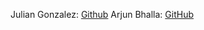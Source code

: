 Julian Gonzalez: [Github](https://github.com/jgonz671)
Arjun Bhalla: [GitHub](https://github.com/arjunbhalla03)

